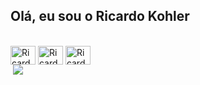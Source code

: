 ## Olá, eu sou o Ricardo Kohler

<div style="display: inline_block"><br>
            <img align=center alt="Ricardo-Java" height="30" width="40" src="https://cdn.jsdelivr.net/gh/devicons/devicon@latest/icons/java/java-original.svg" />
            <img align=center alt="Ricardo-Spring" height="30" width="40" src="https://cdn.jsdelivr.net/gh/devicons/devicon@latest/icons/spring/spring-original.svg" />
            <img align=center alt="Ricardo-Postman" height="30" width="40" src="https://cdn.jsdelivr.net/gh/devicons/devicon@latest/icons/postman/postman-original.svg" />
</div>
<div>
            <a href = "mailto:ricardokohlermk@gmail.com"><img scr=https://img.shields.io/badge/WhatsApp-25D366?style=for-the-badge&logo=whatsapp&logoColor=white"></a>
            <a href="mailto:ricardokohlermk@gmail.com"><img src="https://img.shields.io/badge/Microsoft_Outlook-0078D4?style=for-the-badge&logo=microsoft-outlook&logoColor=white"></a>

</div>
            
          

